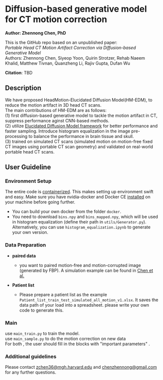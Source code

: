 # Diffusion-based generative model for CT motion correction
**Author: Zhennong Chen, PhD**<br />

This is the GitHub repo based on an unpublished paper: <br />
*Portable Head CT Motion Artifact Correction via Diffusion-based Generative Model*<br />
Authors: Zhennong Chen, Siyeop Yoon, Quirin Strotzer, Rehab Naeem Khalid, Matthew Tivnan, Quanzheng Li, Rajiv Gupta, Dufan Wu<br />

**Citation**: TBD

## Description
We have proposed HeadMotion-Elucidated Diffusion Model(HM-EDM), to reduce the motion artifact in 3D head CT scans.<br />
The main contributions of HM-EDM are as follows:<br />
(1) first diffusion-based generative model to tackle the motion artifact in CT, suppress performance aginst CNN-based methods.<br />
(2) utilize [Elucidated Diffusion Model framework](https://github.com/NVlabs/edm) for better performance and faster sampling. Introduce histogram equalization in the image pre-processing to balance the performance in brain tissue and skull. <br />
(3) trained on simulated CT scans (simulated motion on motion-free fixed CT images using portable CT scan geometry) and validated on real-world portable head CT scans.<br />


## User Guideline
### Environment Setup
The entire code is [containerized](https://www.docker.com/resources/what-container). This makes setting up environment swift and easy. Make sure you have nvidia-docker and Docker CE [installed](https://docs.nvidia.com/datacenter/cloud-native/container-toolkit/install-guide.html#docker) on your machine before going further. <br />
- You can build your own docker from the folder ```docker```. <br />
- You need to download ```bins.npy``` and ```bins_mapped.npy```, which will be used in histogram equalization (define their path in ```utils/Generator.py```). Alternatively, you can use ```histogram_equalization.ipynb``` to generate your own version. <br />


### Data Preparation
- **paired data**<br />
    - you want to paired motion-free and motion-corrupted image (generated by FBP). A simulation example can be found in [Chen et al.](https://aapm.onlinelibrary.wiley.com/doi/abs/10.1002/mp.17047) <br />

- **Patient list** <br />
    - Please prepare a patient list as the example ```Patient_list_train_test_simulated_all_motion_v1.xlsx```. It saves the data path of your load into a spreadsheet. please write your own code to generate this.<br />

### Main
use ```main_train.py``` to train the model.  <br /> 
use ```main_sample.py``` to do the motion correction on new data <br /> 
For both , the user should fill in the blocks with "important parameters" .<br /> 

### Additional guidelines 
Please contact zchen36@mgh.harvard.edu and chenzhennong@gmail.com for any further questions.



